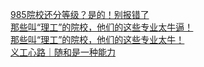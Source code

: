   
[985院校还分等级？是的！别报错了](http://www.dianyue.me/archives/413/ruajrrjo4nwf4o8y/)  
[那些叫“理工”的院校，他们的这些专业太牛逼！](http://www.dianyue.me/archives/394/hheze0j0d1cvke9v/)  
[那些叫“理工”的院校，他们的这些专业太牛！](http://www.dianyue.me/archives/281/7mb1xm0es7s6etud/)  
[义工心路｜随和是一种能力](http://www.dianyue.me/archives/608/028uit42qkvpueq1/)
